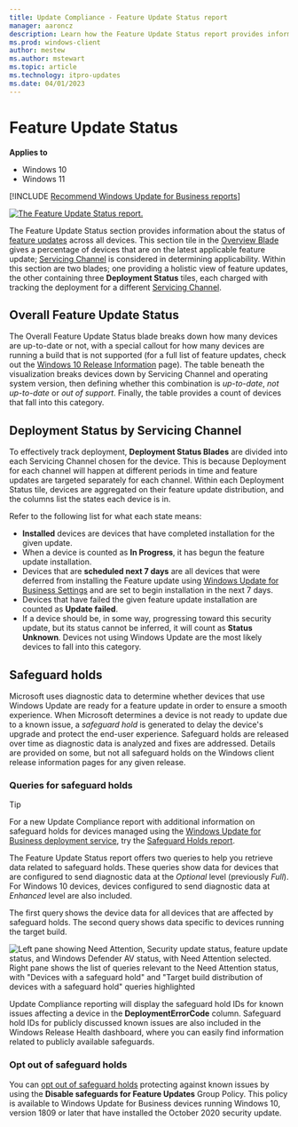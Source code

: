 ```yaml
---
title: Update Compliance - Feature Update Status report
manager: aaroncz
description: Learn how the Feature Update Status report provides information about the status of feature updates across all devices.
ms.prod: windows-client
author: mestew
ms.author: mstewart
ms.topic: article
ms.technology: itpro-updates
ms.date: 04/01/2023
---
```


# Feature Update Status

**Applies to**

- Windows 10
- Windows 11

<!--Using include for recommending Windows Update for Business reports for all Update Compliance v1 docs-->
[!INCLUDE [Recommend Windows Update for Business reports](./includes/wufb-reports-recommend.md)]

[ ![The Feature Update Status report.](images/UC_workspace_FU_status.png) ](images/UC_workspace_FU_status.png#lightbox)

The Feature Update Status section provides information about the status of [feature updates](waas-quick-start.md#definitions) across all devices. This section tile in the [Overview Blade](update-compliance-using.md#overview-blade) gives a percentage of devices that are on the latest applicable feature update; [Servicing Channel](waas-overview.md#servicing-channels) is considered in determining applicability. Within this section are two blades; one providing a holistic view of feature updates, the other containing three **Deployment Status** tiles, each charged with tracking the deployment for a different [Servicing Channel](waas-overview.md#servicing-channels). 

## Overall Feature Update Status

The Overall Feature Update Status blade breaks down how many devices are up-to-date or not, with a special callout for how many devices are running a build that is not supported (for a full list of feature updates, check out the [Windows 10 Release Information](https://technet.microsoft.com/windows/release-info.aspx) page). The table beneath the visualization breaks devices down by Servicing Channel and operating system version, then defining whether this combination is *up-to-date*, *not up-to-date* or *out of support*. Finally, the table provides a count of devices that fall into this category.  

## Deployment Status by Servicing Channel

To effectively track deployment, **Deployment Status Blades** are divided into each Servicing Channel chosen for the device. This is because Deployment for each channel will happen at different periods in time and feature updates are targeted separately for each channel. Within each Deployment Status tile, devices are aggregated on their feature update distribution, and the columns list the states each device is in.

Refer to the following list for what each state means:
* **Installed** devices are devices that have completed installation for the given update.
* When a device is counted as **In Progress**, it has begun the feature update installation. 
* Devices that are **scheduled next 7 days** are all devices that were deferred from installing the Feature update using [Windows Update for Business Settings](waas-manage-updates-wufb.md) and are set to begin installation in the next 7 days.
* Devices that have failed the given feature update installation are counted as **Update failed**.
* If a device should be, in some way, progressing toward this security update, but its status cannot be inferred, it will count as **Status Unknown**. Devices not using Windows Update are the most likely devices to fall into this category.

## Safeguard holds

Microsoft uses diagnostic data to determine whether devices that use Windows Update are ready for a feature update in order to ensure a smooth experience. When Microsoft determines a device is not ready to update due to a known issue, a *safeguard hold* is generated to delay the device's upgrade and protect the end-user experience. Safeguard holds are released over time as diagnostic data is analyzed and fixes are addressed. Details are provided on some, but not all safeguard holds on the Windows client release information pages for any given release. 

### Queries for safeguard holds

> [!TIP]
> For a new Update Compliance report with additional information on safeguard holds for devices managed using the [Windows Update for Business deployment service](/windows/deployment/update/deployment-service-overview), try the [Safeguard Holds report](/windows/deployment/update/update-compliance-safeguard-holds).

The Feature Update Status report offers two queries to help you retrieve data related to safeguard holds. These queries show data for devices that are configured to send diagnostic data at the *Optional* level (previously *Full*). For Windows 10 devices, devices configured to send diagnostic data at *Enhanced* level are also included.

The first query shows the device data for all devices that are affected by safeguard holds. The second query shows data specific to devices running the target build.

![Left pane showing Need Attention, Security update status, feature update status, and Windows Defender AV status, with Need Attention selected. Right pane shows the list of queries relevant to the Need Attention status, with "Devices with a safeguard hold" and "Target build distribution of devices with a safeguard hold" queries highlighted](images/UC_workspace_safeguard_queries.png)

Update Compliance reporting will display the safeguard hold IDs for known issues affecting a device in the **DeploymentErrorCode** column. Safeguard hold IDs for publicly discussed known issues are also included in the Windows Release Health dashboard, where you can easily find information related to publicly available safeguards.

### Opt out of safeguard holds

You can [opt out of safeguard holds](safeguard-opt-out.md) protecting against known issues by using the **Disable safeguards for Feature Updates** Group Policy. This policy is available to Windows Update for Business devices running Windows 10, version 1809 or later that have installed the October 2020 security update.  
